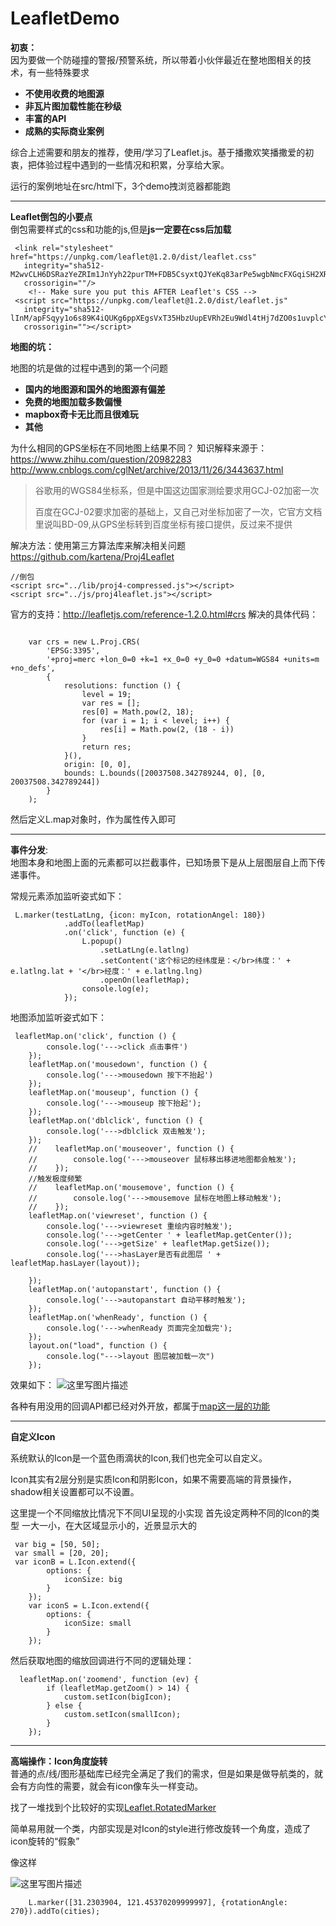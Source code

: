 # LeafletDemo

**初衷：**<br>
因为要做一个防碰撞的警报/预警系统，所以带着小伙伴最近在整地图相关的技术，有一些特殊要求

- **不使用收费的地图源**
- **非瓦片图加载性能在秒级**
- **丰富的API**
- **成熟的实际商业案例**

综合上述需要和朋友的推荐，使用/学习了Leaflet.js。基于播撒欢笑播撒爱的初衷，把体验过程中遇到的一些情况和积累，分享给大家。

运行的案例地址在src/html下，3个demo拽浏览器都能跑

----------

**Leaflet倒包的小要点**<br>
倒包需要样式的css和功能的js,但是**js一定要在css后加载**

```
 <link rel="stylesheet" href="https://unpkg.com/leaflet@1.2.0/dist/leaflet.css"
   integrity="sha512-M2wvCLH6DSRazYeZRIm1JnYyh22purTM+FDB5CsyxtQJYeKq83arPe5wgbNmcFXGqiSH2XR8dT/fJISVA1r/zQ=="
   crossorigin=""/>
    <!-- Make sure you put this AFTER Leaflet's CSS -->
 <script src="https://unpkg.com/leaflet@1.2.0/dist/leaflet.js"
   integrity="sha512-lInM/apFSqyy1o6s89K4iQUKg6ppXEgsVxT35HbzUupEVRh2Eu9Wdl4tHj7dZO0s1uvplcYGmt3498TtHq+log=="
   crossorigin=""></script>
```

**地图的坑：**<br>

地图的坑是做的过程中遇到的第一个问题

- **国内的地图源和国外的地图源有偏差**
- **免费的地图加载多数偏慢**
- **mapbox奇卡无比而且很难玩**
- **其他**

为什么相同的GPS坐标在不同地图上结果不同？
知识解释来源于：
https://www.zhihu.com/question/20982283
http://www.cnblogs.com/cglNet/archive/2013/11/26/3443637.html

>  谷歌用的WGS84坐标系，但是中国这边国家测绘要求用GCJ-02加密一次
> 
>   百度在GCJ-02要求加密的基础上，又自己对坐标加密了一次，它官方文档里说叫BD-09,从GPS坐标转到百度坐标有接口提供，反过来不提供

解决方法：使用第三方算法库来解决相关问题
https://github.com/kartena/Proj4Leaflet
```
//倒包
<script src="../lib/proj4-compressed.js"></script>
<script src="../js/proj4leaflet.js"></script>
```
官方的支持：http://leafletjs.com/reference-1.2.0.html#crs
解决的具体代码：

```

    var crs = new L.Proj.CRS(
        'EPSG:3395',
        '+proj=merc +lon_0=0 +k=1 +x_0=0 +y_0=0 +datum=WGS84 +units=m +no_defs',
        {
            resolutions: function () {
                level = 19;
                var res = [];
                res[0] = Math.pow(2, 18);
                for (var i = 1; i < level; i++) {
                    res[i] = Math.pow(2, (18 - i))
                }
                return res;
            }(),
            origin: [0, 0],
            bounds: L.bounds([20037508.342789244, 0], [0, 20037508.342789244])
        }
    );
```
然后定义L.map对象时，作为属性传入即可


--------

**事件分发**:<br>
地图本身和地图上面的元素都可以拦截事件，已知场景下是从上层图层自上而下传递事件。

常规元素添加监听姿式如下：

```
 L.marker(testLatLng, {icon: myIcon, rotationAngel: 180})
            .addTo(leafletMap)
            .on('click', function (e) {
                L.popup()
                    .setLatLng(e.latlng)
                    .setContent('这个标记的经纬度是：</br>纬度：' + e.latlng.lat + '</br>经度：' + e.latlng.lng)
                    .openOn(leafletMap);
                console.log(e);
            });
```

地图添加监听姿式如下：

```
 leafletMap.on('click', function () {
        console.log('--->click 点击事件')
    });
    leafletMap.on('mousedown', function () {
        console.log('--->mousedown 按下不抬起')
    });
    leafletMap.on('mouseup', function () {
        console.log('--->mouseup 按下抬起');
    });
    leafletMap.on('dblclick', function () {
        console.log('--->dblclick 双击触发');
    });
    //    leafletMap.on('mouseover', function () {
    //        console.log('--->mouseover 鼠标移出移进地图都会触发');
    //    });
    //触发极度频繁
    //    leafletMap.on('mousemove', function () {
    //        console.log('--->mousemove 鼠标在地图上移动触发');
    //    });
    leafletMap.on('viewreset', function () {
        console.log('--->viewreset 重绘内容时触发');
        console.log('--->getCenter ' + leafletMap.getCenter());
        console.log('--->getSize' + leafletMap.getSize());
        console.log('--->hasLayer是否有此图层 ' + leafletMap.hasLayer(layout));

    });
    leafletMap.on('autopanstart', function () {
        console.log('--->autopanstart 自动平移时触发');
    });
    leafletMap.on('whenReady', function () {
        console.log('--->whenReady 页面完全加载完');
    });
    layout.on("load", function () {
        console.log("--->layout 图层被加载一次")
    });
```

效果如下：
![这里写图片描述](http://img.blog.csdn.net/20171201130738495?watermark/2/text/aHR0cDovL2Jsb2cuY3Nkbi5uZXQvZGR3aGFuMDEyMw==/font/5a6L5L2T/fontsize/400/fill/I0JBQkFCMA==/dissolve/70/gravity/SouthEast)

各种有用没用的回调API都已经对外开放，都属于[map这一层的功能](http://leafletjs.com/reference-1.2.0.html#map)

-------

**自定义Icon**<br>

系统默认的Icon是一个蓝色雨滴状的Icon,我们也完全可以自定义。

Icon其实有2层分别是实质Icon和阴影Icon，如果不需要高端的背景操作，shadow相关设置都可以不设置。

这里提一个不同缩放比情况下不同UI呈现的小实现
首先设定两种不同的Icon的类型
一大一小，在大区域显示小的，近景显示大的
```
 var big = [50, 50];
 var small = [20, 20];
 var iconB = L.Icon.extend({
        options: {
            iconSize: big
        }
    });
    var iconS = L.Icon.extend({
        options: {
            iconSize: small
        }
    });
```
然后获取地图的缩放回调进行不同的逻辑处理：

```
  leafletMap.on('zoomend', function (ev) {
        if (leafletMap.getZoom() > 14) {
            custom.setIcon(bigIcon);
        } else {
            custom.setIcon(smallIcon);
        }
    });
```

-------

**高端操作：Icon角度旋转**<br>
普通的点/线/图形基础库已经完全满足了我们的需求，但是如果是做导航类的，就会有方向性的需要，就会有icon像车头一样变动。

找了一堆找到个比较好的实现[Leaflet.RotatedMarker](https://github.com/bbecquet/Leaflet.RotatedMarker)

简单易用就一个类，内部实现是对Icon的style进行修改旋转一个角度，造成了icon旋转的“假象”

像这样

![这里写图片描述](http://img.blog.csdn.net/20171201142708343?watermark/2/text/aHR0cDovL2Jsb2cuY3Nkbi5uZXQvZGR3aGFuMDEyMw==/font/5a6L5L2T/fontsize/400/fill/I0JBQkFCMA==/dissolve/70/gravity/SouthEast)

```
    L.marker([31.2303904, 121.45370209999997], {rotationAngle: 270}).addTo(cities);
```
